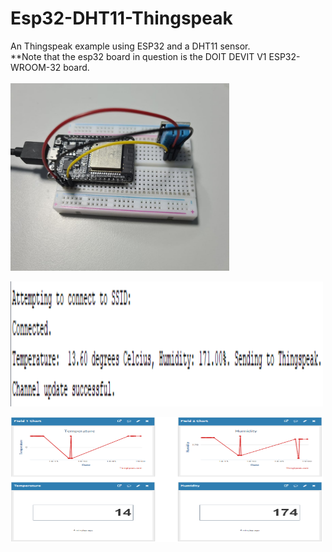 Esp32-DHT11-Thingspeak
======================
An Thingspeak example using ESP32 and a DHT11 sensor. <br/> 
**Note that the esp32 board in question is the DOIT DEVIT V1 ESP32-WROOM-32 board. <br/> <br/>
<img src="https://github.com/LawZHRobin/Projects/raw/master/IoT/Thingspeak-examples/images/esp32+dht11.jpg" width="350" height="300"> <br/>

<img src="https://github.com/LawZHRobin/Projects/raw/master/IoT/Thingspeak-examples/images/DHT11.PNG" width="500" height="200"> <br/>

<img src="https://github.com/LawZHRobin/Projects/raw/master/IoT/Thingspeak-examples/images/Thingspeak.PNG" width="500" height="200"> <br/>
